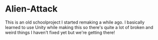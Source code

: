 # Alien-Attack

This is an old schoolproject I started remaking a while ago.
I basically learned to use Unity while making this so there's quite a lot of broken and weird things I haven't fixed yet but we're getting there!
